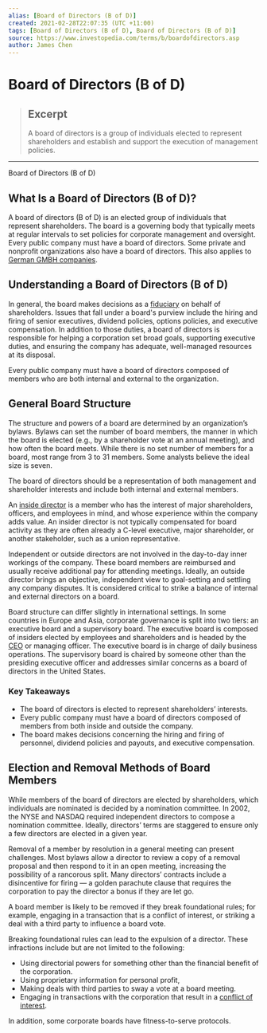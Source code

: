 ```yaml
---
alias: [Board of Directors (B of D)]
created: 2021-02-28T22:07:35 (UTC +11:00)
tags: [Board of Directors (B of D), Board of Directors (B of D)]
source: https://www.investopedia.com/terms/b/boardofdirectors.asp
author: James Chen
---
```


# Board of Directors (B of D)

> ## Excerpt
> A board of directors is a group of individuals elected to represent shareholders and establish and support the execution of management policies.

---

Board of Directors (B of D)
## What Is a Board of Directors (B of D)?

A board of directors (B of D) is an elected group of individuals that represent shareholders. The board is a governing body that typically meets at regular intervals to set policies for corporate management and oversight. Every public company must have a board of directors. Some private and nonprofit organizations also have a board of directors. This also applies to [German GMBH companies](https://www.investopedia.com/ask/answers/what-is-gmbh/).

## Understanding a Board of Directors (B of D)

In general, the board makes decisions as a [fiduciary](https://www.investopedia.com/terms/f/fiduciary.asp) on behalf of shareholders. Issues that fall under a board's purview include the hiring and firing of senior executives, dividend policies, options policies, and executive compensation. In addition to those duties, a board of directors is responsible for helping a corporation set broad goals, supporting executive duties, and ensuring the company has adequate, well-managed resources at its disposal.

Every public company must have a board of directors composed of members who are both internal and external to the organization.

## General Board Structure

The structure and powers of a board are determined by an organization’s bylaws. Bylaws can set the number of board members, the manner in which the board is elected (e.g., by a shareholder vote at an annual meeting), and how often the board meets. While there is no set number of members for a board, most range from 3 to 31 members. Some analysts believe the ideal size is seven.

The board of directors should be a representation of both management and shareholder interests and include both internal and external members.

An [inside director](https://www.investopedia.com/terms/i/insidedirector.asp) is a member who has the interest of major shareholders, officers, and employees in mind, and whose experience within the company adds value. An insider director is not typically compensated for board activity as they are often already a C-level executive, major shareholder, or another stakeholder, such as a union representative.

Independent or outside directors are not involved in the day-to-day inner workings of the company. These board members are reimbursed and usually receive additional pay for attending meetings. Ideally, an outside director brings an objective, independent view to goal-setting and settling any company disputes. It is considered critical to strike a balance of internal and external directors on a board.

Board structure can differ slightly in international settings. In some countries in Europe and Asia, corporate governance is split into two tiers: an executive board and a supervisory board. The executive board is composed of insiders elected by employees and shareholders and is headed by the [CEO](https://www.investopedia.com/terms/c/ceo.asp) or managing officer. The executive board is in charge of daily business operations. The supervisory board is chaired by someone other than the presiding executive officer and addresses similar concerns as a board of directors in the United States.

### Key Takeaways

-   The board of directors is elected to represent shareholders’ interests.
-   Every public company must have a board of directors composed of members from both inside and outside the company.
-   The board makes decisions concerning the hiring and firing of personnel, dividend policies and payouts, and executive compensation.

## Election and Removal Methods of Board Members

While members of the board of directors are elected by shareholders, which individuals are nominated is decided by a nomination committee. In 2002, the NYSE and NASDAQ required independent directors to compose a nomination committee. Ideally, directors’ terms are staggered to ensure only a few directors are elected in a given year.

Removal of a member by resolution in a general meeting can present challenges. Most bylaws allow a director to review a copy of a removal proposal and then respond to it in an open meeting, increasing the possibility of a rancorous split. Many directors’ contracts include a disincentive for firing — a golden parachute clause that requires the corporation to pay the director a bonus if they are let go.

A board member is likely to be removed if they break foundational rules; for example, engaging in a transaction that is a conflict of interest, or striking a deal with a third party to influence a board vote.

Breaking foundational rules can lead to the expulsion of a director. These infractions include but are not limited to the following:

-   Using directorial powers for something other than the financial benefit of the corporation.
-   Using proprietary information for personal profit,
-   Making deals with third parties to sway a vote at a board meeting.
-   Engaging in transactions with the corporation that result in a [conflict of interest](https://www.investopedia.com/terms/c/conflict-of-interest.asp).

In addition, some corporate boards have fitness-to-serve protocols.
